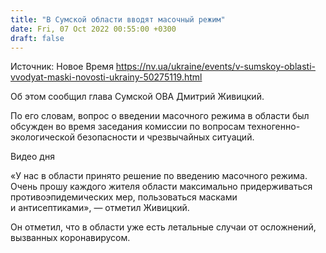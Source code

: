 ```yaml
---
title: "В Сумской области вводят масочный режим"
date: Fri, 07 Oct 2022 00:55:00 +0300
draft: false
---
```

Источник: Новое Время https://nv.ua/ukraine/events/v-sumskoy-oblasti-vvodyat-maski-novosti-ukrainy-50275119.html


Об этом сообщил глава Сумской ОВА Дмитрий Живицкий.

По его словам, вопрос о введении масочного режима в области был обсужден во время заседания комиссии по вопросам техногенно-экологической безопасности и чрезвычайных ситуаций.

 Видео дня   

«У нас в области принято решение по введению масочного режима. Очень прошу каждого жителя области максимально придерживаться противоэпидемических мер, пользоваться масками и антисептиками», — отметил Живицкий.

Он отметил, что в области уже есть летальные случаи от осложнений, вызванных коронавирусом.
